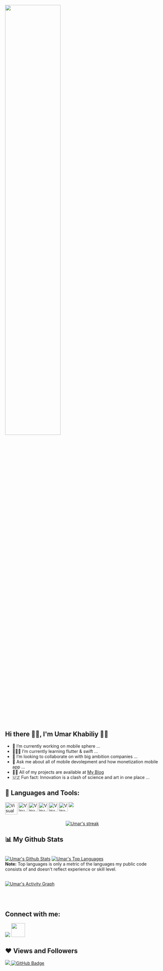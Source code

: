 <a href="#"><img  width="60%" height="auto" src="https://user-images.githubusercontent.com/79736830/126167585-ae28ef65-f4aa-4209-a9de-a7bf278b784c.jpg" align="center" height="100px"/></a>

## Hi there ✌🏻, I'm Umar Khabiliy 👋🏻

- 📱 I’m currently working on mobile sphere ...
- 🧑🏻‍💻 I’m currently learning flutter & swift ...
- 🏢 I’m looking to collaborate on with big ambition companies ...
- 💬 Ask me about all of mobile devolepment and how monetization mobile app ...
- 👨‍💻 All of my projects are available at [My Blog](https://t.me/TashkentIT)
- 🇺🇿 Fun fact: Innovation is a clash of science and art in one place  ...


## 🚀 Languages and Tools:

<p align="left"> 
    <a href="https://git-scm.com/" target="_blank"> <img src="https://img.icons8.com/color/48/000000/git.png"/> </a> 
  <img align="left" alt="Visual Studio Code" width="40px" src="https://www.hannatronsen.com/static/Media/badges/flutter.png"/>
  <img align="left" alt="Visual Studio Code" width="30px" src="https://upload.wikimedia.org/wikipedia/commons/7/7e/Dart-logo.png"/>
 <img align="left" alt="Visual Studio Code" width="30px" src="https://miro.medium.com/max/1138/1*6-G_o5PZSzppyfdLTbFu-A.png"/>
 <img align="left" alt="Visual Studio Code" width="30px" src="https://www.marinedatascience.co/img/software/logo_python.png"/>
  <img align="left" alt="Visual Studio Code" width="30px" src="https://w7.pngwing.com/pngs/246/205/png-transparent-computer-icons-django-django-angle-text-logo.png"/>
   <img align="left" alt="Visual Studio Code" width="30px" src="https://oauth.net/images/code/c.png"/>
</p>

<!-- [![React Badge](https://img.shields.io/badge/-React-61DBFB?style=for-the-badge&labelColor=black&logo=react&logoColor=61DBFB)](#)  [![Javascript Badge](https://img.shields.io/badge/-Javascript-F0DB4F?style=for-the-badge&labelColor=black&logo=javascript&logoColor=F0DB4F)](#) [![Typescript Badge](https://img.shields.io/badge/-Typescript-007acc?style=for-the-badge&labelColor=black&logo=typescript&logoColor=007acc)](#) [![Nodejs Badge](https://img.shields.io/badge/-Nodejs-3C873A?style=for-the-badge&labelColor=black&logo=node.js&logoColor=3C873A)](#) [![GraphQL Badge](https://img.shields.io/badge/-GraphQl-e535ab?style=for-the-badge&labelColor=black&logo=node.js&logoColor=e535ab)](#) -->
<br/>

<p align="center">
    <a href="https://github.com/Umarkhabiliy/github-readme-streak-stats">
        <img title="🔥 Get streak stats for your profile at git.io/streak-stats" alt="Umar's streak" src="https://github-readme-streak-stats.herokuapp.com/?user=Umarkhabiliy&theme=black-ice&hide_border=true&stroke=0000&background=060A0CD0"/>
    </a>
</p>

## 📊 My Github Stats

  <br/>
    <a href="https://github.com/Umarkhabiliy/github-readme-stats"><img alt="Umar's Github Stats" src="https://github-readme-stats.vercel.app/api?username=Umarkhabiliy&show_icons=true&count_private=true&theme=react&hide_border=true&bg_color=0D1117" /></a>
  <a href="https://github.com/Umarkhabiliy/github-readme-stats"><img alt="Umar's Top Languages" src="https://github-readme-stats.vercel.app/api/top-langs/?username=Umarkhabiliy&langs_count=8&count_private=true&layout=compact&theme=react&hide_border=true&bg_color=0D1117" /></a>
  <br/>
  <b>Note:</b> Top languages is only a metric of the languages my public code consists of and doesn't reflect experience or skill level.


<br/>
<br/>

<a href="https://github.com/Umarkhabiliy/github-readme-activity-graph"><img alt="Umar's Activity Graph" src="https://activity-graph.herokuapp.com/graph?username=Umarkhabiliy&bg_color=0D1117&color=5BCDEC&line=5BCDEC&point=FFFFFF&hide_border=true" /></a>

<br/>
<br/>

## Connect with me:
<p align="left">
 <a href = "https://www.linkedin.com/in/umar-khabiliy-a55918200/"><img src="https://img.icons8.com/fluent/48/000000/linkedin.png"/></a>
<a href = "https://t.me/umarkhabiliy"><img src="https://upload.wikimedia.org/wikipedia/commons/thumb/8/83/Telegram_2019_Logo.svg/2048px-Telegram_2019_Logo.svg.png" width="45"/></a>
<!-- <a href = "https://www.instagram.com/rukhiddinov_21/"><img src="https://img.icons8.com/fluent/48/000000/instagram-new.png"/></a> -->
<!--<a href = "https://www.youtube.com/channel/UCzgO5BziWSWgJdjIxl4Qauw"><img src="https://img.icons8.com/color/48/000000/youtube-play.png"/></a> -->

</p>

## ❤️ Views and Followers
<a href="https://github.com/rukhiddinov2102/github-profile-views-counter">
    <img src="https://komarev.com/ghpvc/?username=rukhiddinov2102">
</a>
<a href="https://github.com/Umarkhabiliy?tab=followers"><img src="https://img.shields.io/github/followers/Umarkhabiliy?label=Followers&style=social" alt="GitHub Badge"></a>

   
